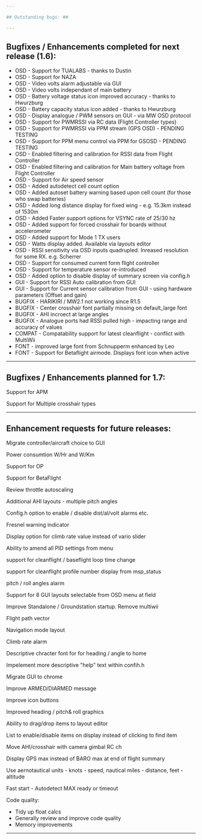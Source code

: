 ```yaml
---

## Outstanding bugs: ##

---
```


## Bugfixes / Enhancements completed for next release (1.6): ##

 * OSD    - Support for TUALABS - thanks to Dustin
 * OSD    - Support for NAZA
 * OSD    - Video volts alarm adjustable via GUI
 * OSD    - Video volts independant of main battery
 * OSD    - Battery voltage status icon improved accuracy - thanks to Hwurzburg
 * OSD    - Battery capacity status icon added - thanks to Hwurzburg
 * OSD    - Display analogue / PWM sensors on GUI - via MW OSD protocol
 * OSD    - Support for PWMRSSI via RC data (Flight Controller types)
 * OSD    - Support for PWMRSSI via PPM stream (GPS OSD) - PENDING TESTING
 * OSD    - Support for PPM menu control via PPM for GSOSD - PENDING TESTING
 * OSD    - Enabled filtering and calibration for RSSI data from Flight Controller
 * OSD    - Enabled filtering and calibration for Main battery voltage from Flight Controller
 * OSD    - Support for Air speed sensor
 * OSD    - Added autodetect cell count option 
 * OSD    - Added autoset battery warning based upon cell count (for those who swap batteries) 
 * OSD    - Added long distance display for fixed wing - e.g. 15.3km instead of 1530m 
 * OSD    - Added Faster support options for VSYNC rate of 25/30 hz
 * OSD    - Added support for forced crosshair for boards without accelerometer
 * OSD    - Added support for Mode 1 TX users
 * OSD    - Watts display added. Available via layouts editor
 * OSD    - RSSI sensitivity via OSD inputs quadrupled. Inreased resolution for some RX. e.g. Scherrer
 * OSD    - Support for consumed current form flight controller
 * OSD    - Support for temperature sensor re-introduced
 * OSD    - Added option to disable display of summary screen via config.h
 * GUI    - Support for RSSI Auto calibration from GUI
 * GUI    - Support for Current sensor calibration from GUI - using hardware parameters (Offset and gain) 
 * BUGFIX - HARIKIRI / MW2.1 not working since R1.5
 * BUGFIX - Center crosshair font partially missing on default_large font
 * BUGFIX - AHI incroect at large angles
 * BUGFIX - Analogue ports had RSSI pulled high - impacting range and accuracy of values 
 * COMPAT - Compatability support for latest cleanflight - conflict with MultiWii
 * FONT   - improved large font from Schnupperm enhanced by Leo
 * FONT   - Support for Betaflight airmode. Displays font icon when active

---

## Bugfixes / Enhancements planned for 1.7: ##

Support for APM

Support for Multiple crosshair types

---

## Enhancement requests for future releases: ##

Migrate controller/aircraft choice to GUI

Power consumtion W/Hr and W/Km 

Support for OP

Support for BetaFlight

Review throttle autoscaling

Additional AHI layouts - multiple pitch angles

Config.h option to enable / disable dist/al/volt alarms etc.

Fresnel warning indicator

Display option for climb rate value instead of vario slider

Ability to amend all PID settings from menu

support for cleanflight / baseflight loop time change

support for cleanflight profile number display from msp_status

pitch / roll angles alarm

Support for 8 GUI layouts selectable from OSD menu at field

Improve Standalone / Groundstation startup. Remove multiwii

Flight path vector

Navigation mode layout

Climb rate alarm

Descriptive chracter font for for heading / angle to home

Impelement more descriptive "help" text within confih.h

Migrate GUI to chrome

Improve ARMED/DIARMED message

Improve icon buttons

Improved heading / pitch& roll graphics 

Ability to drag/drop items to layout editor

List to enable/disable items on display instead of clicking to find item

Move AHI/crosshair with camera gimbal RC ch

Display GPS max instead of BARO max at end of flight summary

Use aernotautical units - knots - speed, nautical miles - distance, feet - altitude

Fast start - Autodetect MAX ready or timeout



Code quality:

 - Tidy up float calcs
 - Generally review and improve code quality
 - Memory improvements
 
---
 








